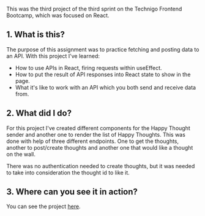 This was the third project of the third sprint on the Technigo Frontend Bootcamp, which was focused on React.

## 1. What is this?

The purpose of this assignment was to practice fetching and posting data to an API.
With this project I've learned:
* How to use APIs in React, firing requests within useEffect.
* How to put the result of API responses into React state to show in the page.
* What it's like to work with an API which you both send and receive data from.

## 2. What did I do?

For this project I've created different components for the Happy Thought sender and another one to render the list of Happy Thoughts.
This was done with help of three different endpoints. One to get the thoughts, another to post/create thoughts and another one that would like a thought on the wall. 

There was no authentication needed to create thoughts, but it was needed to take into consideration the thought id to like it.

## 3. Where can you see it in action?

You can see the project [here](https://amazing-kalam-09369f.netlify.com/).